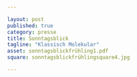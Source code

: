 ```yaml
---

layout: post
published: true
category: presse
title: Sonntagsblick
tagline: "Klassisch Molekular"
asset: sonntagsblickfrühling1.pdf
square: sonntagsblickfrühlingsquare4.jpg

---
```


